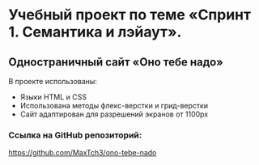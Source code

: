 # Учебный проект по теме «Спринт 1. Семантика и лэйаут».
## Одностраничный сайт «Оно тебе надо»

В проекте использованы:
* Языки HTML и CSS
* Использована методы флекс-верстки и грид-верстки
* Сайт адаптирован для разрешений экранов от 1100px

### Ссылка на GitHub репозиторий:
https://github.com/MaxTch3/ono-tebe-nado

